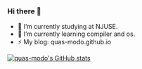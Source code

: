 ### Hi there 👋

- 🔭 I’m currently studying at NJUSE.
- 🌱 I’m currently learning compiler and os.
- ⚡ My blog: quas-modo.github.io

[![quas-modo's GitHub stats](https://github-readme-stats.vercel.app/api?username=quas-modo)](https://github.com/anuraghazra/github-readme-stats)

<!--
**quas-modo/quas-modo** is a ✨ _special_ ✨ repository because its `README.md` (this file) appears on your GitHub profile.

Here are some ideas to get you started:

- 🔭 I’m currently working on ...
- 🌱 I’m currently learning ...
- 👯 I’m looking to collaborate on ...
- 🤔 I’m looking for help with ...
- 💬 Ask me about ...
- 📫 How to reach me: ...
- 😄 Pronouns: ...
- ⚡ Fun fact: ...
-->
